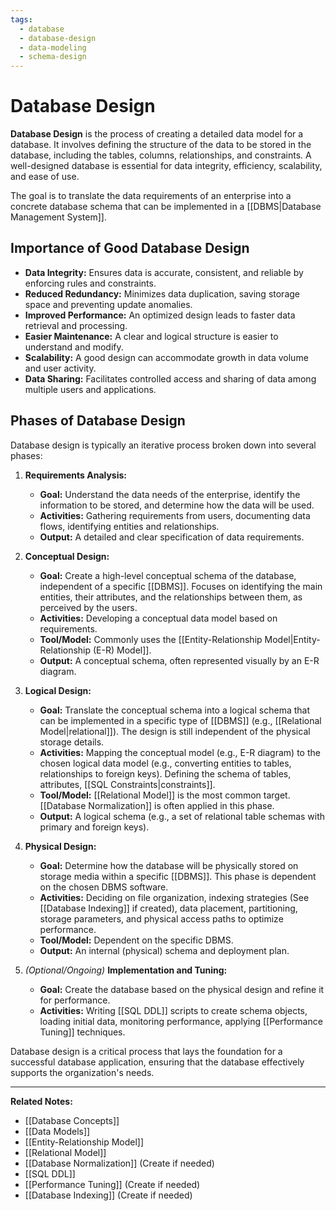 ```yaml
---
tags:
  - database
  - database-design
  - data-modeling
  - schema-design
---
```


# Database Design

**Database Design** is the process of creating a detailed data model for a database. It involves defining the structure of the data to be stored in the database, including the tables, columns, relationships, and constraints. A well-designed database is essential for data integrity, efficiency, scalability, and ease of use.

The goal is to translate the data requirements of an enterprise into a concrete database schema that can be implemented in a [[DBMS|Database Management System]].

## Importance of Good Database Design

* **Data Integrity:** Ensures data is accurate, consistent, and reliable by enforcing rules and constraints.
* **Reduced Redundancy:** Minimizes data duplication, saving storage space and preventing update anomalies.
* **Improved Performance:** An optimized design leads to faster data retrieval and processing.
* **Easier Maintenance:** A clear and logical structure is easier to understand and modify.
* **Scalability:** A good design can accommodate growth in data volume and user activity.
* **Data Sharing:** Facilitates controlled access and sharing of data among multiple users and applications.

## Phases of Database Design

Database design is typically an iterative process broken down into several phases:

1.  **Requirements Analysis:**
    * **Goal:** Understand the data needs of the enterprise, identify the information to be stored, and determine how the data will be used.
    * **Activities:** Gathering requirements from users, documenting data flows, identifying entities and relationships.
    * **Output:** A detailed and clear specification of data requirements.

2.  **Conceptual Design:**
    * **Goal:** Create a high-level conceptual schema of the database, independent of a specific [[DBMS]]. Focuses on identifying the main entities, their attributes, and the relationships between them, as perceived by the users.
    * **Activities:** Developing a conceptual data model based on requirements.
    * **Tool/Model:** Commonly uses the [[Entity-Relationship Model|Entity-Relationship (E-R) Model]].
    * **Output:** A conceptual schema, often represented visually by an E-R diagram.

3.  **Logical Design:**
    * **Goal:** Translate the conceptual schema into a logical schema that can be implemented in a specific type of [[DBMS]] (e.g., [[Relational Model|relational]]). The design is still independent of the physical storage details.
    * **Activities:** Mapping the conceptual model (e.g., E-R diagram) to the chosen logical data model (e.g., converting entities to tables, relationships to foreign keys). Defining the schema of tables, attributes, [[SQL Constraints|constraints]].
    * **Tool/Model:** [[Relational Model]] is the most common target. [[Database Normalization]] is often applied in this phase.
    * **Output:** A logical schema (e.g., a set of relational table schemas with primary and foreign keys).

4.  **Physical Design:**
    * **Goal:** Determine how the database will be physically stored on storage media within a specific [[DBMS]]. This phase is dependent on the chosen DBMS software.
    * **Activities:** Deciding on file organization, indexing strategies (See [[Database Indexing]] if created), data placement, partitioning, storage parameters, and physical access paths to optimize performance.
    * **Tool/Model:** Dependent on the specific DBMS.
    * **Output:** An internal (physical) schema and deployment plan.

5.  *(Optional/Ongoing)* **Implementation and Tuning:**
    * **Goal:** Create the database based on the physical design and refine it for performance.
    * **Activities:** Writing [[SQL DDL]] scripts to create schema objects, loading initial data, monitoring performance, applying [[Performance Tuning]] techniques.

Database design is a critical process that lays the foundation for a successful database application, ensuring that the database effectively supports the organization's needs.

---
**Related Notes:**
* [[Database Concepts]]
* [[Data Models]]
* [[Entity-Relationship Model]]
* [[Relational Model]]
* [[Database Normalization]] (Create if needed)
* [[SQL DDL]]
* [[Performance Tuning]] (Create if needed)
* [[Database Indexing]] (Create if needed)